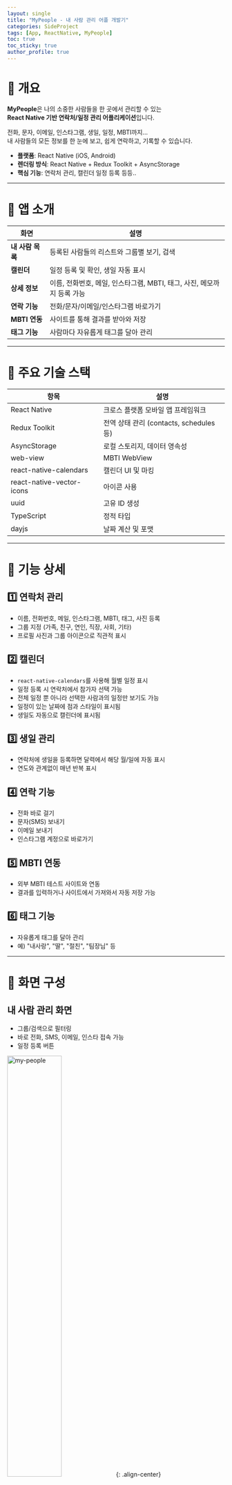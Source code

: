 ```yaml
---
layout: single
title: "MyPeople - 내 사람 관리 어플 개발기"
categories: SideProject
tags: [App, ReactNative, MyPeople]
toc: true
toc_sticky: true
author_profile: true
---
```


# 📌 개요

**MyPeople**은 나의 소중한 사람들을 한 곳에서 관리할 수 있는  
**React Native 기반 연락처/일정 관리 어플리케이션**입니다.

전화, 문자, 이메일, 인스타그램, 생일, 일정, MBTI까지…  
내 사람들의 모든 정보를 한 눈에 보고, 쉽게 연락하고, 기록할 수 있습니다.

- **플랫폼**: React Native (iOS, Android)
- **렌더링 방식**: React Native + Redux Toolkit + AsyncStorage
- **핵심 기능**: 연락처 관리, 캘린더 일정 등록 등등..

---

# 📌 앱 소개

| 화면             | 설명                                                                   |
| ---------------- | ---------------------------------------------------------------------- |
| **내 사람 목록** | 등록된 사람들의 리스트와 그룹별 보기, 검색                             |
| **캘린더**       | 일정 등록 및 확인, 생일 자동 표시                                      |
| **상세 정보**    | 이름, 전화번호, 메일, 인스타그램, MBTI, 태그, 사진, 메모까지 등록 가능 |
| **연락 기능**    | 전화/문자/이메일/인스타그램 바로가기                                   |
| **MBTI 연동**    | 사이트를 통해 결과를 받아와 저장                                       |
| **태그 기능**    | 사람마다 자유롭게 태그를 달아 관리                                     |

---

# 📌 주요 기술 스택

| 항목                      | 설명                                    |
| ------------------------- | --------------------------------------- |
| React Native              | 크로스 플랫폼 모바일 앱 프레임워크      |
| Redux Toolkit             | 전역 상태 관리 (contacts, schedules 등) |
| AsyncStorage              | 로컬 스토리지, 데이터 영속성            |
| web-view                  | MBTI WebView                            |
| react-native-calendars    | 캘린더 UI 및 마킹                       |
| react-native-vector-icons | 아이콘 사용                             |
| uuid                      | 고유 ID 생성                            |
| TypeScript                | 정적 타입                               |
| dayjs                     | 날짜 계산 및 포맷                       |

---

# 📌 기능 상세

## 1️⃣ 연락처 관리

- 이름, 전화번호, 메일, 인스타그램, MBTI, 태그, 사진 등록
- 그룹 지정 (가족, 친구, 연인, 직장, 사회, 기타)
- 프로필 사진과 그룹 아이콘으로 직관적 표시

## 2️⃣ 캘린더

- `react-native-calendars`를 사용해 월별 일정 표시
- 일정 등록 시 연락처에서 참가자 선택 가능
- 전체 일정 뿐 아니라 선택한 사람과의 일정만 보기도 가능
- 일정이 있는 날짜에 점과 스타일이 표시됨
- 생일도 자동으로 캘린더에 표시됨

## 3️⃣ 생일 관리

- 연락처에 생일을 등록하면 달력에서 해당 월/일에 자동 표시
- 연도와 관계없이 매년 반복 표시

## 4️⃣ 연락 기능

- 전화 바로 걸기
- 문자(SMS) 보내기
- 이메일 보내기
- 인스타그램 계정으로 바로가기

## 5️⃣ MBTI 연동

- 외부 MBTI 테스트 사이트와 연동
- 결과를 입력하거나 사이트에서 가져와서 자동 저장 가능

## 6️⃣ 태그 기능

- 자유롭게 태그를 달아 관리
- 예) "내사랑", "딸", "절친", "팀장님" 등

---

# 📌 화면 구성

## 내 사람 관리 화면

- 그룹/검색으로 필터링
- 바로 전화, SMS, 이메일, 인스타 접속 가능
- 일정 등록 버튼

<!-- ![my-people](./assets/images/mypeople_list.png) -->

<img src="/assets/images/mypeople_list.png" alt="my-people" width="50%">{: .align-center}

## 📅 일정 등록 화면

- 캘린더에서 날짜 선택
- 시간 및 제목 입력
- 참가자 선택 가능
  <div style="display: flex; gap: 10px; justify-content: center;">
    <img src="/assets/images/mypeople_calendar.png" alt="my-people" width="30%">
    <img src="/assets/images/mypeople_calendar_person.png" alt="my-people" width="30%">
    <img src="/assets/images/mypeople_calendar_detail.png" alt="my-people" width="30%">
  </div>

## 📝 상세 정보 화면

- 프로필 사진 설정
- MBTI 선택 및 연동
- 태그 입력

<img src="/assets/images/mypeople_person.png" alt="my-people" width="50%">{: .align-center}

---

# 📌 주요 구현 포인트

## 📞 통합 연락 기능

- 전화/문자/메일/인스타 링크를 `Linking` API로 구현

## 📅 캘린더 일정 및 생일

- `markedDates`에 스케줄과 생일을 함께 마킹
- 생일은 `MM-DD`만 일치하면 표시되도록 처리

## 📝 상태 관리

- Redux Toolkit + AsyncStorage
- 앱 재실행해도 데이터 유지

---

# 📌 마무리

**MyPeople**은 단순한 연락처를 넘어서  
"나의 사람들을 기억하고, 기록하고, 연결하는 앱"입니다.

기능도 점점 더 발전시켜서 알람, 백업, 클라우드 연동 등으로 확장할 계획입니다.  
소중한 사람들을 잊지 않고 기억하고 싶은 분들에게 추천합니다. 🙌

---
